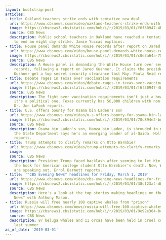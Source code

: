 ```yaml
---
layout: bootstrap-post
articles:
- title: Oakland teachers strike ends with tentative new deal
  url: https://www.cbsnews.com/video/oakland-teachers-strike-ends-with-tentative-new-deal/
  image: https://cbsnews3.cbsistatic.com/hub/i/r/2019/03/01/f6f30947-4b48-4b9d-9183-fe47611c451e/thumbnail/1200x630/380c6801c1c5508f9ff8c9834f5cbbf2/0301-en-oaklandteachers-yuccas-1794722-640x360.jpg
  source: CBS News
  description: Public school teachers in Oakland have reached a tentative agreement
    to end an eight day strike. Jamie Yuccas explains.
- title: House panel demands White House records after report on Jared Kushner
  url: https://www.cbsnews.com/video/house-panel-demands-white-house-records-after-report-on-jared-kushner/
  image: https://cbsnews2.cbsistatic.com/hub/i/r/2019/03/01/c0e3a64a-75e1-4d67-b281-845e5fdf6d1a/thumbnail/1200x630/004164839d78a05bbe722314464abfa0/0301-en-kushner-preid-1794708-640x360.jpg
  source: CBS News
  description: A House panel is demanding the White House turn over security clearance
    records, following a report on Jared Kushner. It claims the president ordered
    Kushner get a top secret security clearance last May. Paula Reid reports.
- title: Debate rages in Texas over vaccination requirements
  url: https://www.cbsnews.com/video/debate-rages-in-texas-over-vaccination-requirements/
  image: https://cbsnews3.cbsistatic.com/hub/i/r/2019/03/01/f6f30947-4b48-4b9d-9183-fe47611c451e/thumbnail/1200x630/380c6801c1c5508f9ff8c9834f5cbbf2/0301-en-oaklandteachers-yuccas-1794722-640x360.jpg
  source: CBS News
  description: The fight over vaccination requirements isn't just a health issue,
    it's a political one. Texas currently has 56,000 children with non-medical exemptions.
    Dr. Jon LaPook reports.
- title: U.S. offers bounty for Osama bin Laden's son
  url: https://www.cbsnews.com/video/u-s-offers-bounty-for-osama-bin-ladens-son/
  image: https://cbsnews2.cbsistatic.com/hub/i/r/2019/03/01/70c894e2-bd97-4a2b-ac8a-5f1a24dbb97e/thumbnail/1200x630/298eed0c9ad03e39f5da2f81f6be54fe/0301-en-binladen-williams-1794720-640x360.jpg
  source: CBS News
  description: Osama bin Laden's son, Hamza bin Laden, is shrouded in mystery. But
    the State Department says he's an emerging leader of al-Qaida. Holly Williams
    reports.
- title: Trump attempts to clarify remarks on Otto Warmbier
  url: https://www.cbsnews.com/video/trump-attempts-to-clarify-remarks-on-otto-warmbier/
  image: 
  source: CBS News
  description: President Trump faced backlash after seeming to let Kim Jong Un off
    the hook for American college student Otto Warmbier's death. Now, Warmbier's parents
    are speaking out. Errol Barnett reports.
- title: '"CBS Evening News" headlines for Friday, March 1, 2019'
  url: https://www.cbsnews.com/video/cbs-evening-news-headlines-for-friday-march-1-2019/
  image: https://cbsnews2.cbsistatic.com/hub/i/r/2019/03/01/38cf23a4-dbbf-43df-abfe-33f5fa6790f5/thumbnail/1200x630/abe4f5ccd47138e4a632d31872c64928/0301-en-headlines-1794698-640x360.jpg
  source: CBS News
  description: Here's a look at the top stories making headlines on the "CBS Evening
    News" with Anthony Mason.
- title: Russia will free nearly 100 captive whales from "prison"
  url: https://www.cbsnews.com/news/russia-will-free-100-captive-whales-from-prison-after-public-outrage/
  image: https://cbsnews1.cbsistatic.com/hub/i/r/2019/03/01/9e92e304-8c1d-4f8c-8d82-2c24ae72b81a/thumbnail/1200x630/c33f63d23f0f04cb6446001b4ebc775e/whales.jpg
  source: CBS News
  description: 87 beluga whales and 11 orcas have been held in cruel conditions since
    last summer
as_of_date: '2019-03-01'
---
```


